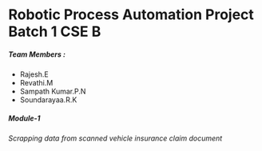 # Robotic Process Automation Project Batch 1 CSE B



##### Team Members :
* Rajesh.E
* Revathi.M
* Sampath Kumar.P.N
* Soundarayaa.R.K


##### Module-1

###### Scrapping data from scanned vehicle insurance claim document 
